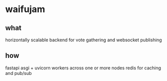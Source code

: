# waifujam

## what
horizontally scalable backend for vote gathering and websocket publishing

## how
fastapi asgi + uvicorn workers across one or more nodes
redis for caching and pub/sub
